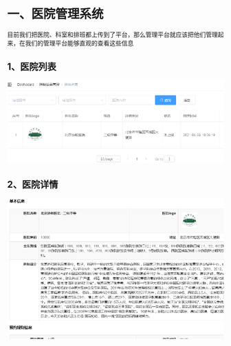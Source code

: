 # 一、医院管理系统

目前我们把医院、科室和排班都上传到了平台，那么管理平台就应该把他们管理起来，在我们的管理平台能够直观的查看这些信息

## 1、医院列表

![](assets/9b81cde9-13e3-426d-b3f7-643005a086ef-20220306164635-pgiktzq.png)

## 2、医院详情

![](assets/8b169968-30e1-46ed-ad4d-411ce349d52d-20220306164635-pc3tzd6.png)
